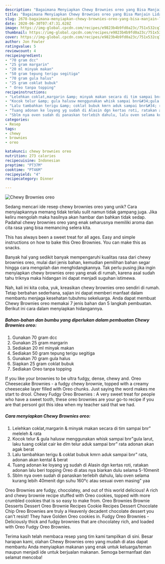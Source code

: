 ```yaml
---
description: "Bagaimana Menyiapkan Chewy Brownies oreo yang Bisa Manjain Lidah"
title: "Bagaimana Menyiapkan Chewy Brownies oreo yang Bisa Manjain Lidah"
slug: 2678-bagaimana-menyiapkan-chewy-brownies-oreo-yang-bisa-manjain-lidah
date: 2020-06-30T07:47:31.628Z
image: https://img-global.cpcdn.com/recipes/e9823b4b9fd0a23c/751x532cq70/chewy-brownies-oreo-foto-resep-utama.jpg
thumbnail: https://img-global.cpcdn.com/recipes/e9823b4b9fd0a23c/751x532cq70/chewy-brownies-oreo-foto-resep-utama.jpg
cover: https://img-global.cpcdn.com/recipes/e9823b4b9fd0a23c/751x532cq70/chewy-brownies-oreo-foto-resep-utama.jpg
author: Jon Fowler
ratingvalue: 5
reviewcount: 4
recipeingredient:
- "70 gram dcc"
- "25 gram margarin"
- "20 ml minyak makan"
- "50 gram tepung terigu segitiga"
- "70 gram gula halus"
- "25 gram coklat bubuk"
- " Oreo tanpa topping"
recipeinstructions:
- "Lelehkan coklat,margarin &amp; minyak makan secara di tim sampai bnr&#34; meleleh &amp; rata"
- "Kocok telur &amp; gula halusw menggunakan whisk sampai bnr&#34;gula larut, laku tuang coklat cair ke dlm telur aduk sampai bnr&#34; rata adonan akan agak berat"
- "Lalu tambahkan terigu &amp; coklat bubuk kmrn aduk sampai bnr&#34; rata, adonan akan kental &amp; berat"
- "Tuang adonan ke loyang yg sudah di Alasin dgn kertas roti, ratakan adonan lalu beri topping Oreo di atas nya biarkan dulu selama 5-10menit"
- "Sblm nya oven sudah di panaskan terlebih dahulu, lalu oven selama kurang lebih 40menit dgn suhu 160°c atau sesuai oven masing&#34; yaa"
categories:
- Resep
tags:
- chewy
- brownies
- oreo

katakunci: chewy brownies oreo 
nutrition: 273 calories
recipecuisine: Indonesian
preptime: "PT37M"
cooktime: "PT46M"
recipeyield: "4"
recipecategory: Dinner

---
```



![Chewy Brownies oreo](https://img-global.cpcdn.com/recipes/e9823b4b9fd0a23c/751x532cq70/chewy-brownies-oreo-foto-resep-utama.jpg)

Sedang mencari ide resep chewy brownies oreo yang unik? Cara menyiapkannya memang tidak terlalu sulit namun tidak gampang juga. Jika keliru mengolah maka hasilnya akan hambar dan bahkan tidak sedap. Padahal chewy brownies oreo yang enak seharusnya memiliki aroma dan cita rasa yang bisa memancing selera kita.

This has always been a sweet treat for all ages. Easy and simple instructions on how to bake this Oreo Brownies. You can make this as snacks.

Banyak hal yang sedikit banyak mempengaruhi kualitas rasa dari chewy brownies oreo, mulai dari jenis bahan, kemudian pemilihan bahan segar hingga cara mengolah dan menghidangkannya. Tak perlu pusing jika ingin menyiapkan chewy brownies oreo yang enak di rumah, karena asal sudah tahu triknya maka hidangan ini dapat menjadi suguhan istimewa.


Nah, kali ini kita coba, yuk, kreasikan chewy brownies oreo sendiri di rumah. Tetap berbahan sederhana, sajian ini dapat memberi manfaat dalam membantu menjaga kesehatan tubuhmu sekeluarga. Anda dapat membuat Chewy Brownies oreo memakai 7 jenis bahan dan 5 langkah pembuatan. Berikut ini cara dalam menyiapkan hidangannya.

<!--inarticleads1-->

##### Bahan-bahan dan bumbu yang diperlukan dalam pembuatan Chewy Brownies oreo:

1. Gunakan 70 gram dcc
1. Gunakan 25 gram margarin
1. Sediakan 20 ml minyak makan
1. Sediakan 50 gram tepung terigu segitiga
1. Gunakan 70 gram gula halus
1. Siapkan 25 gram coklat bubuk
1. Sediakan  Oreo tanpa topping


If you like your brownies to be ultra fudgy, dense, chewy and. Oreo Cheesecake Brownies - a fudgy chewy brownie, topped with a creamy cheesecake layer filled with Oreo chunks. Just saying the word makes me start to drool. Chewy Fudgy Oreo Brownies : A very sweet treat for people who have a sweet tooth, these oreo brownies are your go-to recipe if you are that personI got this idea when my teacher said that we had. 

<!--inarticleads2-->

##### Cara menyiapkan Chewy Brownies oreo:

1. Lelehkan coklat,margarin &amp; minyak makan secara di tim sampai bnr&#34; meleleh &amp; rata
1. Kocok telur &amp; gula halusw menggunakan whisk sampai bnr&#34;gula larut, laku tuang coklat cair ke dlm telur aduk sampai bnr&#34; rata adonan akan agak berat
1. Lalu tambahkan terigu &amp; coklat bubuk kmrn aduk sampai bnr&#34; rata, adonan akan kental &amp; berat
1. Tuang adonan ke loyang yg sudah di Alasin dgn kertas roti, ratakan adonan lalu beri topping Oreo di atas nya biarkan dulu selama 5-10menit
1. Sblm nya oven sudah di panaskan terlebih dahulu, lalu oven selama kurang lebih 40menit dgn suhu 160°c atau sesuai oven masing&#34; yaa


Oreo Brownies are fudgy, chocolatey, and out of this world delicious! A rich and chewy brownie recipe stuffed with Oreo cookies, topped with more crumbled cookies that is so easy to make from. Oreo Brownies Brownie Desserts Dessert Oreo Brownie Recipes Cookie Recipes Dessert Chocolate Chip Oreo Brownies are truly a Heavenly decadent chocolate dessert you can&#39;t resist! They have Golden Oreo cookies in. Fudgy Oreo Brownies - Deliciously thick and fudgy brownies that are chocolatey rich, and loaded with Oreo Fudgy Oreo Brownies. 

Terima kasih telah membaca resep yang tim kami tampilkan di sini. Besar harapan kami, olahan Chewy Brownies oreo yang mudah di atas dapat membantu Anda menyiapkan makanan yang enak untuk keluarga/teman maupun menjadi ide untuk berjualan makanan. Semoga bermanfaat dan selamat mencoba!
